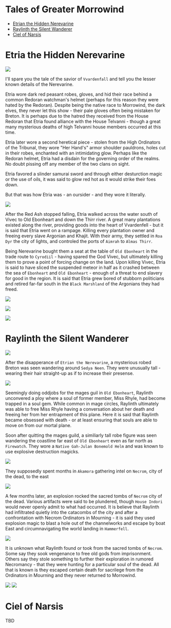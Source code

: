 # Tales of Greater Morrowind
- [Etrian the Hidden Nerevarine](#etria-the-hidden-nerevarine)
- [Raylinth the Silent Wanderer](#raylinth-the-silent-wanderer)
- [Ciel of Narsis](#ciel-of-narsis)

# Etria the Hidden Nerevarine

![](img/etria1.jpeg)

I'll spare you the tale of the savior of `Vvardenfall` and tell you the lesser known details of the Nerevarine.

Etria wore dark red peasant robes, gloves, and hid their race behind a common Redoran watchman's helmet (perhaps for this reason they were hated by the Redoran). Despite being the native race to Morrowind, the dark elves, they never let this show - their pale gloves often being mistaken for Breton. It is perhaps due to the hatred they received from the House Redoran that Etria found alliance with the House Telvanni - though a great many mysterious deaths of high Telvanni house members occurred at this time.

Etria later wore a second heretical piece - stolen from the High Ordinators of the Tribunal, they wore "Her Hand's" armor shoulder pauldrons, holes cut in their robes, enchanted with an intimidating glow. Perhaps like the Redoran helmet, Etria had a disdain for the governing order of the realms. No doubt pissing off any member of the two clans on sight. 

Etria favored a slinder samurai sword and through either desturction magic or the use of oils, it was said to glow red hot as it would strike their foes down. 

But that was how Etria was - an oursider - and they wore it literally. 

![](img/etria2.jpeg)

After the Red Ash stopped falling, Etria walked across the water south of Vivec to Old Ebonheart and down the Thirr river. A great many plantations existed along the river, providing goods into the heart of Vvardenfell - but it is said that Etria went on a rampage. Killing every plantation owner and freeing every slave Argonian and Khajit. With their army, they settled in `Roa Dyr` the city of lights, and controled the ports of `Aimrah` to `Almas Thirr`. 

Being Nerevarine bought them a seat at the table of `Old Ebonheart` in the trade route to `Cyrodiil` - having spared the God Vivec, but ultimately killing them to prove a point of forcing change on the land. Upon killing Vivec, Etria is said to have sliced the suspended meteor in half as it crashed between the sea of `Ebonheart` and `Old Ebonheart` - enough of a threat to end slavery for good in the region. It is said that Etria grew bored of stubborn politicians and retired far-far south in the `Black Marshland` of the Argonians they had freed.

![](img/etria3.jpeg)

![](img/etria4.jpeg)

![](img/etria5.jpeg)

# Raylinth the Silent Wanderer

![](img/ray1.jpeg)

After the disapperance of `Etrian the Nerevarine`, a mysterious robed Breton was seen wandering around `Sedya Neen`. They were unusually tall - wearing their hair straight-up as if to increase their presense. 

![](img/ray2.jpeg)

Seemingly doing oddjobs for the mages guil in `Old Ebonheart`, Raylinth unconvered a ploy where a soul of former member, Miss Rhyle, had become trapped in a soul gem. While common in mage circles, Raylinth ultimately was able to free Miss Rhyle having a conversation about her death and freeing her from her entrapment of this plane. Here it is said that Raylinth became obsessed with death - or at least ensuring that souls are able to move on from our mortal plane. 

Soon after quitting the mages guild, a similiarly tall robe figure was seen wandering the coastline far east of `Old Ebonheart` even as far north as `Firewatch`. They wore a `Native Gah-Julan Bonemold Helm` and was known to use explosive destruction magicks. 

![](img/ray5.jpeg)

They supposedly spent months in `Akamora` gathering intel on `Necrom`, city of the dead, to the east

![](img/ray3.jpeg)

A few months later, an explosion rocked the sacred tombs of `Necrom` city of the dead. Various artifacts were said to be plundered, though `House Indori` would never openly admit to what had occurred. It is believe that Raylinth had infiltrated quietly into the catacombs of the city and after a confrontation with Necrom Ordinators in Mourning - it is said they used explosion magic to blast a hole out of the channelworks and escape by boat East and circumnavigating the world landing in `Hammerfell`. 

![](img/ray6.jpeg)

It is unknown what Raylinth found or took from the sacred tombs of `Necrom`. Some say they sook vengenance to free old gods from imprisonment. Others say they stole something to further their exploration in rumored Necromancy - that they were hunting for a particular soul of the dead. All that is known is they escaped certain death for sacrilege from the Ordinators in Mourning and they never returned to Morrowind. 

![](img/ray4.jpeg)
![](img/ray7.jpeg)

# Ciel of Narsis

TBD


